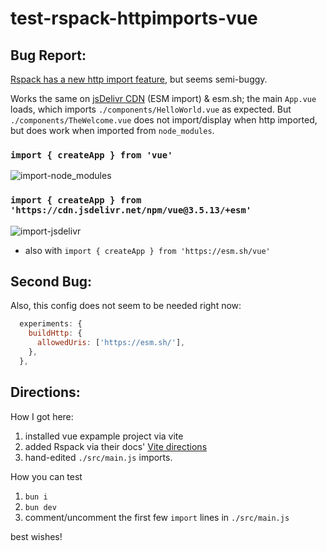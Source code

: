 # test-rspack-httpimports-vue

## Bug Report:

[Rspack has a new http import feature](https://rspack.dev/blog/announcing-1-3#build-http-imports), but seems semi-buggy.

Works the same on [jsDelivr CDN](https://www.jsdelivr.com/package/npm/vue) (ESM import) & esm.sh;
the main `App.vue` loads, which imports `./components/HelloWorld.vue` as expected.
But `./components/TheWelcome.vue` does not import/display when http imported,
but does work when imported from `node_modules`.

### `import { createApp } from 'vue'`

![](import-node_modules.avif "import-node_modules")

### `import { createApp } from 'https://cdn.jsdelivr.net/npm/vue@3.5.13/+esm'`

![](import-jsdelivr.avif "import-jsdelivr")
* also with `import { createApp } from 'https://esm.sh/vue'`


## Second Bug:

Also, this config does not seem to be needed right now:
```js
  experiments: {
    buildHttp: {
      allowedUris: ['https://esm.sh/'],
    },
  },
  ```

## Directions:

How I got here:
1. installed vue expample project via vite
2. added Rspack via their docs' [Vite directions](https://rsbuild.dev/guide/migration/vite)
3. hand-edited `./src/main.js` imports.

How you can test
1. `bun i`
2. `bun dev`
3. comment/uncomment the first few `import` lines in `./src/main.js`

best wishes!
